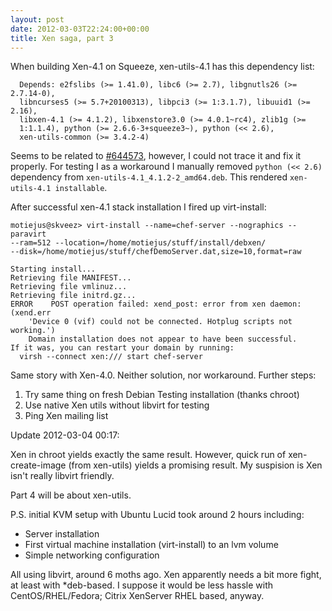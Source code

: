 ```yaml
---
layout: post
date: 2012-03-03T22:24:00+00:00
title: Xen saga, part 3
---
```


When building Xen-4.1 on Squeeze, xen-utils-4.1 has this dependency list:

      Depends: e2fslibs (>= 1.41.0), libc6 (>= 2.7), libgnutls26 (>= 2.7.14-0),
      libncurses5 (>= 5.7+20100313), libpci3 (>= 1:3.1.7), libuuid1 (>= 2.16),
      libxen-4.1 (>= 4.1.2), libxenstore3.0 (>= 4.0.1~rc4), zlib1g (>=
      1:1.1.4), python (>= 2.6.6-3+squeeze3~), python (<< 2.6),
      xen-utils-common (>= 3.4.2-4)

Seems to be related to [#644573][bugreport], however, I could not trace it and
fix it properly. For testing I as a workaround I manually removed `python (<<
2.6)` dependency from `xen-utils-4.1_4.1.2-2_amd64.deb`. This rendered
`xen-utils-4.1 installable`.

After successful xen-4.1 stack installation I fired up virt-install:

    motiejus@skveez> virt-install --name=chef-server --nographics --paravirt
    --ram=512 --location=/home/motiejus/stuff/install/debxen/
    --disk=/home/motiejus/stuff/chefDemoServer.dat,size=10,format=raw

    Starting install...
    Retrieving file MANIFEST...
    Retrieving file vmlinuz...
    Retrieving file initrd.gz...
    ERROR    POST operation failed: xend_post: error from xen daemon: (xend.err
        'Device 0 (vif) could not be connected. Hotplug scripts not working.')
        Domain installation does not appear to have been successful.
    If it was, you can restart your domain by running:
      virsh --connect xen:/// start chef-server

Same story with Xen-4.0. Neither solution, nor workaround. Further steps:

1. Try same thing on fresh Debian Testing installation (thanks chroot)
2. Use native Xen utils without libvirt for testing
3. Ping Xen mailing list

Update 2012-03-04 00:17:

Xen in chroot yields exactly the same result. However, quick run of
xen-create-image (from xen-utils) yields a promising result. My suspision is
Xen isn't really libvirt friendly.

Part 4 will be about xen-utils.

P.S. initial KVM setup with Ubuntu Lucid took around 2 hours including:

* Server installation
* First virtual machine installation (virt-install) to an lvm volume
* Simple networking configuration

All using libvirt, around 6 moths ago. Xen apparently needs a bit more fight,
at least with \*deb-based. I suppose it would be less hassle with
CentOS/RHEL/Fedora; Citrix XenServer RHEL based, anyway.

[bugreport]: http://bugs.debian.org/cgi-bin/bugreport.cgi?bug=644573
